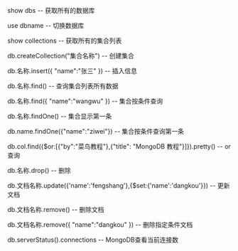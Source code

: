 show dbs -- 获取所有的数据库

use dbname -- 切换数据库

show collections  -- 获取所有的集合列表

db.createCollection("集合名称")  -- 创建集合

db.名称.insert({ "name":"张三" })  -- 插入信息

db.名称.find()  -- 查询集合列表所有数据

db.名称.find({ "name":"wangwu" }) -- 集合按条件查询

db.名称.findOne()  -- 集合显示第一条

db.name.findOne({"name":"ziwei"}) -- 集合按条件查询第一条

db.col.find({$or:[{"by":"菜鸟教程"},{"title": "MongoDB 教程"}]}).pretty()  -- or 查询

db.名称.drop()  -- 删除

db.文档名称.update({'name':'fengshang'},{$set:{'name':'dangkou'}})  -- 更新文档

db.文档名称.remove()  -- 删除文档

db.文档名称.remove({ "name":"dangkou" })  -- 删除指定条件文档

db.serverStatus().connections  -- MongoDB查看当前连接数



